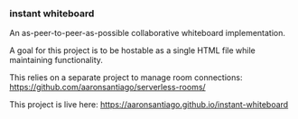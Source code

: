 ### instant whiteboard
An as-peer-to-peer-as-possible collaborative whiteboard implementation.

A goal for this project is to be hostable as a single HTML file while maintaining functionality.

This relies on a separate project to manage room connections: https://github.com/aaronsantiago/serverless-rooms/

This project is live here: https://aaronsantiago.github.io/instant-whiteboard
